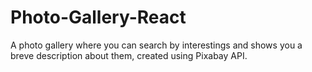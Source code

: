 # Photo-Gallery-React
A photo gallery where you can search by interestings and shows you a breve description about them, created using Pixabay API.
